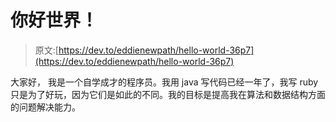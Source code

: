 # 你好世界！

> 原文:[https://dev.to/eddienewpath/hello-world-36p7](https://dev.to/eddienewpath/hello-world-36p7)

大家好，
我是一个自学成才的程序员。我用 java 写代码已经一年了，我写 ruby 只是为了好玩，因为它们是如此的不同。我的目标是提高我在算法和数据结构方面的问题解决能力。